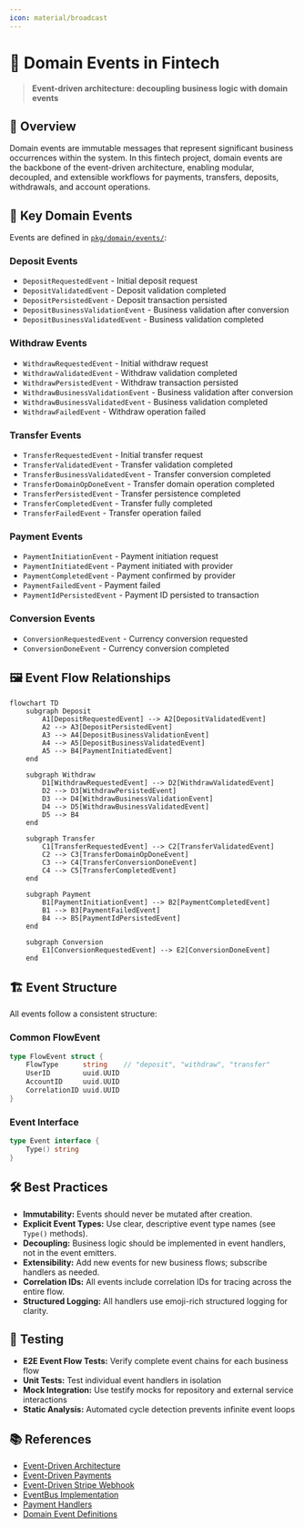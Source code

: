 ```yaml
---
icon: material/broadcast
---
```


# 📡 Domain Events in Fintech

> **Event-driven architecture: decoupling business logic with domain events**

## 🏁 Overview

Domain events are immutable messages that represent significant business occurrences within the system. In this fintech project, domain events are the backbone of the event-driven architecture, enabling modular, decoupled, and extensible workflows for payments, transfers, deposits, withdrawals, and account operations.

## 🧩 Key Domain Events

Events are defined in [`pkg/domain/events/`](../pkg/domain/events/):

### Deposit Events
- `DepositRequestedEvent` - Initial deposit request
- `DepositValidatedEvent` - Deposit validation completed
- `DepositPersistedEvent` - Deposit transaction persisted
- `DepositBusinessValidationEvent` - Business validation after conversion
- `DepositBusinessValidatedEvent` - Business validation completed

### Withdraw Events
- `WithdrawRequestedEvent` - Initial withdraw request
- `WithdrawValidatedEvent` - Withdraw validation completed
- `WithdrawPersistedEvent` - Withdraw transaction persisted
- `WithdrawBusinessValidationEvent` - Business validation after conversion
- `WithdrawBusinessValidatedEvent` - Business validation completed
- `WithdrawFailedEvent` - Withdraw operation failed

### Transfer Events
- `TransferRequestedEvent` - Initial transfer request
- `TransferValidatedEvent` - Transfer validation completed
- `TransferBusinessValidatedEvent` - Transfer conversion completed
- `TransferDomainOpDoneEvent` - Transfer domain operation completed
- `TransferPersistedEvent` - Transfer persistence completed
- `TransferCompletedEvent` - Transfer fully completed
- `TransferFailedEvent` - Transfer operation failed

### Payment Events
- `PaymentInitiationEvent` - Payment initiation request
- `PaymentInitiatedEvent` - Payment initiated with provider
- `PaymentCompletedEvent` - Payment confirmed by provider
- `PaymentFailedEvent` - Payment failed
- `PaymentIdPersistedEvent` - Payment ID persisted to transaction

### Conversion Events
- `ConversionRequestedEvent` - Currency conversion requested
- `ConversionDoneEvent` - Currency conversion completed

## 🖼️ Event Flow Relationships

```mermaid
flowchart TD
    subgraph Deposit
        A1[DepositRequestedEvent] --> A2[DepositValidatedEvent]
        A2 --> A3[DepositPersistedEvent]
        A3 --> A4[DepositBusinessValidationEvent]
        A4 --> A5[DepositBusinessValidatedEvent]
        A5 --> B4[PaymentInitiatedEvent]
    end

    subgraph Withdraw
        D1[WithdrawRequestedEvent] --> D2[WithdrawValidatedEvent]
        D2 --> D3[WithdrawPersistedEvent]
        D3 --> D4[WithdrawBusinessValidationEvent]
        D4 --> D5[WithdrawBusinessValidatedEvent]
        D5 --> B4
    end

    subgraph Transfer
        C1[TransferRequestedEvent] --> C2[TransferValidatedEvent]
        C2 --> C3[TransferDomainOpDoneEvent]
        C3 --> C4[TransferConversionDoneEvent]
        C4 --> C5[TransferCompletedEvent]
    end

    subgraph Payment
        B1[PaymentInitiationEvent] --> B2[PaymentCompletedEvent]
        B1 --> B3[PaymentFailedEvent]
        B4 --> B5[PaymentIdPersistedEvent]
    end

    subgraph Conversion
        E1[ConversionRequestedEvent] --> E2[ConversionDoneEvent]
    end
```

## 🏗️ Event Structure

All events follow a consistent structure:

### Common FlowEvent
```go
type FlowEvent struct {
    FlowType      string    // "deposit", "withdraw", "transfer"
    UserID        uuid.UUID
    AccountID     uuid.UUID
    CorrelationID uuid.UUID
}
```

### Event Interface
```go
type Event interface {
    Type() string
}
```

## 🛠️ Best Practices

- **Immutability:** Events should never be mutated after creation.
- **Explicit Event Types:** Use clear, descriptive event type names (see `Type()` methods).
- **Decoupling:** Business logic should be implemented in event handlers, not in the event emitters.
- **Extensibility:** Add new events for new business flows; subscribe handlers as needed.
- **Correlation IDs:** All events include correlation IDs for tracing across the entire flow.
- **Structured Logging:** All handlers use emoji-rich structured logging for clarity.

## 🧪 Testing

- **E2E Event Flow Tests:** Verify complete event chains for each business flow
- **Unit Tests:** Test individual event handlers in isolation
- **Mock Integration:** Use testify mocks for repository and external service interactions
- **Static Analysis:** Automated cycle detection prevents infinite event loops

## 📚 References

- [Event-Driven Architecture](architecture.md)
- [Event-Driven Payments](payments/event-driven-payments.md)
- [Event-Driven Stripe Webhook](payments/event-driven-stripe-webhook.md)
- [EventBus Implementation](../pkg/eventbus/)
- [Payment Handlers](../pkg/handler/payment/)
- [Domain Event Definitions](../pkg/domain/events/)

